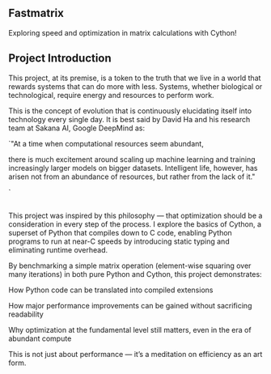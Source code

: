 ## Fastmatrix

Exploring speed and optimization in matrix calculations with Cython!



## Project Introduction

This project, at its premise, is a token to the truth that we live in a world that rewards systems that can do more with less. Systems, whether biological or technological, require energy and resources to perform work.

This is the concept of evolution that is continuously elucidating itself into technology every single day. It is best said by David Ha and his research team at Sakana AI, Google DeepMind as:



`"At a time when computational resources seem abundant, 

there is much excitement around scaling up machine learning and training increasingly larger models on bigger datasets. Intelligent life, however, has arisen not from an abundance of resources, but rather from the lack of it."

`

## 

This project was inspired by this philosophy — that optimization should be a consideration in every step of the process. I explore the basics of Cython, a superset of Python that compiles down to C code, enabling Python programs to run at near-C speeds by introducing static typing and eliminating runtime overhead.



By benchmarking a simple matrix operation (element-wise squaring over many iterations) in both pure Python and Cython, this project demonstrates:



How Python code can be translated into compiled extensions

How major performance improvements can be gained without sacrificing readability

Why optimization at the fundamental level still matters, even in the era of abundant compute

This is not just about performance — it’s a meditation on efficiency as an art form.
